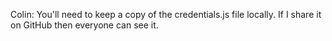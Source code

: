 Colin: You'll need to keep a copy of the credentials.js file locally. If I share it on GitHub then everyone can see it.

